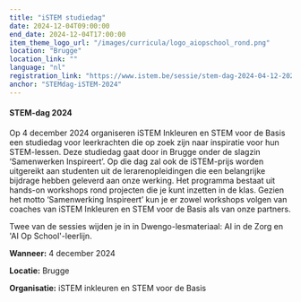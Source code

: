 ```yaml
---
title: "iSTEM studiedag"
date: 2024-12-04T09:00:00
end_date: 2024-12-04T17:00:00
item_theme_logo_url: "/images/curricula/logo_aiopschool_rond.png"
location: "Brugge"
location_link: ""
language: "nl"
registration_link: "https://www.istem.be/sessie/stem-dag-2024-04-12-2024-hogeschool-vives-xaverianenstraat-10-8200-brugge/"
anchor: "STEMdag-iSTEM-2024"
---
```

#### STEM-dag 2024
Op 4 december 2024 organiseren iSTEM Inkleuren en STEM voor de Basis een studiedag voor leerkrachten die op zoek zijn naar inspiratie voor hun STEM-lessen. 
Deze studiedag gaat door in Brugge onder de slagzin ‘Samenwerken Inspireert’. Op die dag zal ook de iSTEM-prijs worden uitgereikt aan studenten uit de lerarenopleidingen die een belangrijke bijdrage hebben geleverd aan onze werking. 
Het programma bestaat uit hands-on workshops rond projecten die je kunt inzetten in de klas. 
Gezien het motto ‘Samenwerking Inspireert’ kun je er zowel workshops volgen van coaches van iSTEM Inkleuren en STEM voor de Basis als van onze partners.  <br>

Twee van de sessies wijden je in in Dwengo-lesmateriaal: AI in de Zorg en 'AI Op School'-leerlijn.

**Wanneer:** 4 december 2024

**Locatie:** Brugge

**Organisatie:** iSTEM inkleuren en STEM voor de Basis
